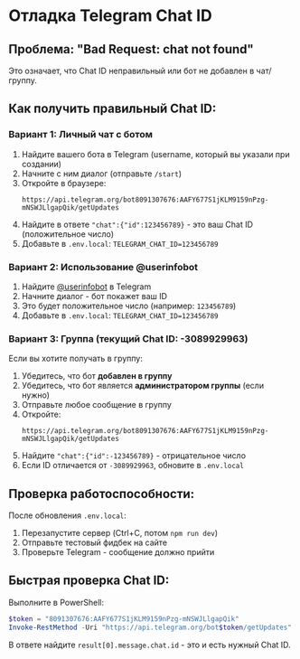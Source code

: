 # Отладка Telegram Chat ID

## Проблема: "Bad Request: chat not found"

Это означает, что Chat ID неправильный или бот не добавлен в чат/группу.

## Как получить правильный Chat ID:

### Вариант 1: Личный чат с ботом

1. Найдите вашего бота в Telegram (username, который вы указали при создании)
2. Начните с ним диалог (отправьте `/start`)
3. Откройте в браузере:
   ```
   https://api.telegram.org/bot8091307676:AAFY677S1jKLM9159nPzg-mNSWJLlgapQik/getUpdates
   ```
4. Найдите в ответе `"chat":{"id":123456789}` - это ваш Chat ID (положительное число)
5. Добавьте в `.env.local`: `TELEGRAM_CHAT_ID=123456789`

### Вариант 2: Использование @userinfobot

1. Найдите [@userinfobot](https://t.me/userinfobot) в Telegram
2. Начните диалог - бот покажет ваш ID
3. Это будет положительное число (например: `123456789`)
4. Добавьте в `.env.local`: `TELEGRAM_CHAT_ID=123456789`

### Вариант 3: Группа (текущий Chat ID: -3089929963)

Если вы хотите получать в группу:

1. Убедитесь, что бот **добавлен в группу**
2. Убедитесь, что бот является **администратором группы** (если нужно)
3. Отправьте любое сообщение в группу
4. Откройте:
   ```
   https://api.telegram.org/bot8091307676:AAFY677S1jKLM9159nPzg-mNSWJLlgapQik/getUpdates
   ```
5. Найдите `"chat":{"id":-123456789}` - отрицательное число
6. Если ID отличается от `-3089929963`, обновите в `.env.local`

## Проверка работоспособности:

После обновления `.env.local`:

1. Перезапустите сервер (Ctrl+C, потом `npm run dev`)
2. Отправьте тестовый фидбек на сайте
3. Проверьте Telegram - сообщение должно прийти

## Быстрая проверка Chat ID:

Выполните в PowerShell:

```powershell
$token = "8091307676:AAFY677S1jKLM9159nPzg-mNSWJLlgapQik"
Invoke-RestMethod -Uri "https://api.telegram.org/bot$token/getUpdates" | ConvertTo-Json -Depth 10
```

В ответе найдите `result[0].message.chat.id` - это и есть нужный Chat ID.


